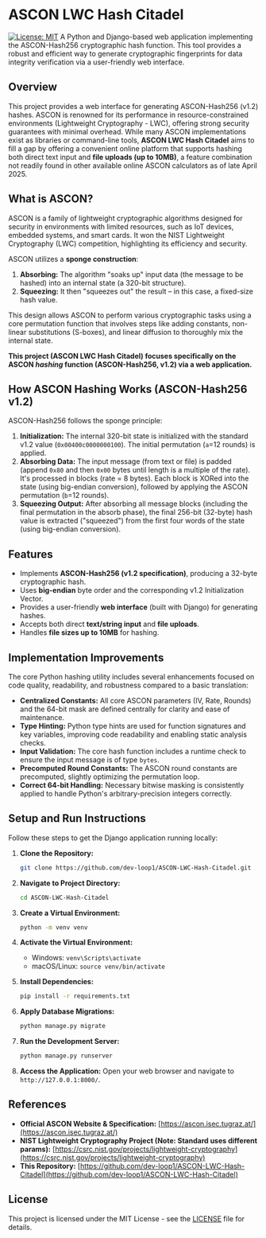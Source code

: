 # ASCON LWC Hash Citadel

[![License: MIT](https://img.shields.io/badge/License-MIT-yellow.svg)](https://opensource.org/licenses/MIT) A Python and Django-based web application implementing the ASCON-Hash256 cryptographic hash function. This tool provides a robust and efficient way to generate cryptographic fingerprints for data integrity verification via a user-friendly web interface.

## Overview

This project provides a web interface for generating ASCON-Hash256 (v1.2) hashes. ASCON is renowned for its performance in resource-constrained environments (Lightweight Cryptography - LWC), offering strong security guarantees with minimal overhead. While many ASCON implementations exist as libraries or command-line tools, **ASCON LWC Hash Citadel** aims to fill a gap by offering a convenient online platform that supports hashing both direct text input and **file uploads (up to 10MB)**, a feature combination not readily found in other available online ASCON calculators as of late April 2025.

## What is ASCON?

ASCON is a family of lightweight cryptographic algorithms designed for security in environments with limited resources, such as IoT devices, embedded systems, and smart cards. It won the NIST Lightweight Cryptography (LWC) competition, highlighting its efficiency and security.

ASCON utilizes a **sponge construction**:
1.  **Absorbing:** The algorithm "soaks up" input data (the message to be hashed) into an internal state (a 320-bit structure).
2.  **Squeezing:** It then "squeezes out" the result – in this case, a fixed-size hash value.

This design allows ASCON to perform various cryptographic tasks using a core permutation function that involves steps like adding constants, non-linear substitutions (S-boxes), and linear diffusion to thoroughly mix the internal state.


**This project (ASCON LWC Hash Citadel) focuses specifically on the ASCON *hashing* function (ASCON-Hash256, v1.2) via a web application.**

## How ASCON Hashing Works (ASCON-Hash256 v1.2)

ASCON-Hash256 follows the sponge principle:

1.  **Initialization:** The internal 320-bit state is initialized with the standard v1.2 value (`0x00400c0000000100`). The initial permutation (`a`=12 rounds) is applied.
2.  **Absorbing Data:** The input message (from text or file) is padded (append `0x80` and then `0x00` bytes until length is a multiple of the rate). It's processed in blocks (rate = 8 bytes). Each block is XORed into the state (using big-endian conversion), followed by applying the ASCON permutation (`b`=12 rounds).
3.  **Squeezing Output:** After absorbing all message blocks (including the final permutation in the absorb phase), the final 256-bit (32-byte) hash value is extracted ("squeezed") from the first four words of the state (using big-endian conversion).

## Features

* Implements **ASCON-Hash256 (v1.2 specification)**, producing a 32-byte cryptographic hash.
* Uses **big-endian** byte order and the corresponding v1.2 Initialization Vector.
* Provides a user-friendly **web interface** (built with Django) for generating hashes.
* Accepts both direct **text/string input** and **file uploads**.
* Handles **file sizes up to 10MB** for hashing.

## Implementation Improvements

The core Python hashing utility includes several enhancements focused on code quality, readability, and robustness compared to a basic translation:

* **Centralized Constants:** All core ASCON parameters (IV, Rate, Rounds) and the 64-bit mask are defined centrally for clarity and ease of maintenance.
* **Type Hinting:** Python type hints are used for function signatures and key variables, improving code readability and enabling static analysis checks.
* **Input Validation:** The core hash function includes a runtime check to ensure the input message is of type `bytes`.
* **Precomputed Round Constants:** The ASCON round constants are precomputed, slightly optimizing the permutation loop.
* **Correct 64-bit Handling:** Necessary bitwise masking is consistently applied to handle Python's arbitrary-precision integers correctly.

## Setup and Run Instructions

Follow these steps to get the Django application running locally:

1.  **Clone the Repository:**
    ```bash
    git clone https://github.com/dev-loop1/ASCON-LWC-Hash-Citadel.git
    ```

2.  **Navigate to Project Directory:**
    ```bash
    cd ASCON-LWC-Hash-Citadel
    ```

3.  **Create a Virtual Environment:**
    ```bash
    python -m venv venv
    ```

4.  **Activate the Virtual Environment:**
    * Windows: `venv\Scripts\activate`
    * macOS/Linux: `source venv/bin/activate`

5.  **Install Dependencies:**
    ```bash
    pip install -r requirements.txt
    ```

6.  **Apply Database Migrations:**
    ```bash
    python manage.py migrate
    ```

7.  **Run the Development Server:**
    ```bash
    python manage.py runserver
    ```

8.  **Access the Application:**
    Open your web browser and navigate to `http://127.0.0.1:8000/`.

## References

* **Official ASCON Website & Specification:** [https://ascon.isec.tugraz.at/](https://ascon.isec.tugraz.at/)
* **NIST Lightweight Cryptography Project (Note: Standard uses different params):** [https://csrc.nist.gov/projects/lightweight-cryptography](https://csrc.nist.gov/projects/lightweight-cryptography)
* **This Repository:** [https://github.com/dev-loop1/ASCON-LWC-Hash-Citadel](https://github.com/dev-loop1/ASCON-LWC-Hash-Citadel)

## License

This project is licensed under the MIT License - see the [LICENSE](LICENSE) file for details.